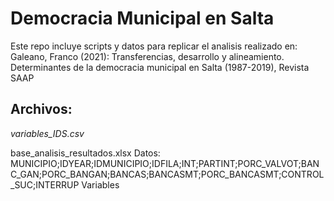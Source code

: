 # Democracia Municipal en Salta

Este repo incluye scripts y datos para replicar el analisis realizado en:
Galeano, Franco (2021): Transferencias, desarrollo y alineamiento. Determinantes de la democracia
municipal en Salta (1987-2019), Revista SAAP


## Archivos:
*variables_IDS.csv* 


base_analisis_resultados.xlsx
Datos:
MUNICIPIO;IDYEAR;IDMUNICIPIO;IDFILA;INT;PARTINT;PORC_VALVOT;BANC_GAN;PORC_BANGAN;BANCAS;BANCASMT;PORC_BANCASMT;CONTROL_SUC;INTERRUP
    Variables
